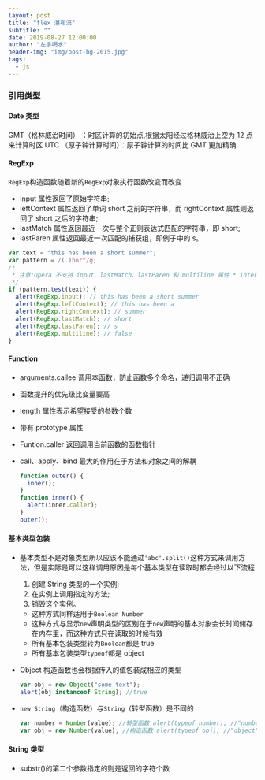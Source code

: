 ```yaml
---
layout: post
title: "flex 瀑布流"
subtitle: ""
date: 2019-08-27 12:00:00
author: "左手喝水"
header-img: "img/post-bg-2015.jpg"
tags:
  - js
---
```


### 引用类型

#### Date 类型

GMT（格林威治时间） ：时区计算的初始点,根据太阳经过格林威治上空为 12 点来计算时区
UTC （原子钟计算时间）：原子钟计算的时间比 GMT 更加精确

#### RegExp

`RegExp`构造函数随着新的`RegExp`对象执行函数改变而改变

- input 属性返回了原始字符串;
- leftContext 属性返回了单词 short 之前的字符串，而 rightContext 属性则返回了 short
  之后的字符串;
- lastMatch 属性返回最近一次与整个正则表达式匹配的字符串，即 short;
- lastParen 属性返回最近一次匹配的捕获组，即例子中的 s。

```js
var text = "this has been a short summer";
var pattern = /(.)hort/g;
/*
 * 注意:Opera 不支持 input、lastMatch、lastParen 和 multiline 属性 * Internet Explorer 不支持 multiline 属性
 */
if (pattern.test(text)) {
  alert(RegExp.input); // this has been a short summer
  alert(RegExp.leftContext); // this has been a
  alert(RegExp.rightContext); // summer
  alert(RegExp.lastMatch); // short
  alert(RegExp.lastParen); // s
  alert(RegExp.multiline); // false
}
```

#### Function

- arguments.callee 调用本函数，防止函数多个命名，递归调用不正确
- 函数提升的优先级比变量要高
- length 属性表示希望接受的参数个数
- 带有 prototype 属性
- Funtion.caller 返回调用当前函数的函数指针
- call、apply、bind 最大的作用在于方法和对象之间的解耦

  ```js
  function outer() {
    inner();
  }
  function inner() {
    alert(inner.caller);
  }
  outer();
  ```

#### 基本类型包装

- 基本类型不是对象类型所以应该不能通过`'abc'.split()`这种方式来调用方法，但是实际是可以这样调用原因是每个基本类型在读取时都会经过以下流程
  1. 创建 String 类型的一个实例;
  2. 在实例上调用指定的方法;
  3. 销毁这个实例。
  - 这种方式同样适用于`Boolean Number`
  - 这种方式与显示`new`声明类型的区别在于`new`声明的基本对象会长时间储存在内存里，而这种方式只在读取的时候有效
  - 所有基本包装类型转为`Boolean`都是 true
  - 所有基本包装类型`typeof`都是 object
- Object 构造函数也会根据传入的值包装成相应的类型

  ```js
  var obj = new Object("some text");
  alert(obj instanceof String); //true
  ```

- `new String`（构造函数）与`String`（转型函数）是不同的

  ```js
  var number = Number(value); //转型函数 alert(typeof number); //"number"
  var obj = new Number(value); //构造函数 alert(typeof obj); //"object"
  ```

#### String 类型

- substr()的第二个参数指定的则是返回的字符个数
